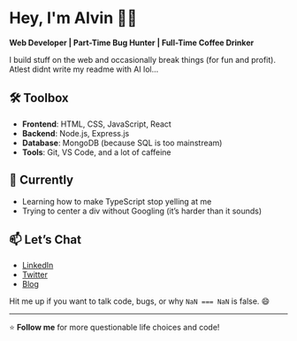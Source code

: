# Hey, I'm Alvin 👨‍💻

**Web Developer | Part-Time Bug Hunter | Full-Time Coffee Drinker**

I build stuff on the web and occasionally break things (for fun and profit). Atlest didnt write my readme with AI lol...

## 🛠️ Toolbox
- **Frontend**: HTML, CSS, JavaScript, React
- **Backend**: Node.js, Express.js
- **Database**: MongoDB (because SQL is too mainstream)
- **Tools**: Git, VS Code, and a lot of caffeine

## 🌱 Currently
- Learning how to make TypeScript stop yelling at me
- Trying to center a div without Googling (it’s harder than it sounds)


## 📫 Let’s Chat
- [LinkedIn](https://www.linkedin.com/in/alvin-liju-0aab55307)
- [Twitter](https://twitter.com/e3heo)
- [Blog](https://alvin-cybersec-blog.vercel.app/)

Hit me up if you want to talk code, bugs, or why `NaN === NaN` is false. 😄

---

⭐️ **Follow me** for more questionable life choices and code!

